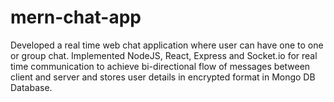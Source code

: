 # mern-chat-app

Developed a real time web chat application where user can have one to one or group chat. 
Implemented NodeJS, React, Express and Socket.io for real time communication to achieve bi-directional flow of messages between client and server and stores user details in encrypted format in Mongo DB Database.
